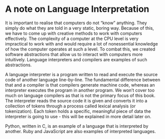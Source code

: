 # A note on Language Interpretation

It is important to realise that computers do not “know” anything. They simply do what they are told in a very static, boring way. Because of this, we have to come up with creative methods to work with computers effectively. The complexity of a computer at the CPU level is very impractical to work with and would require a lot of nonessential knowledge of how the computer operates at such a level. To combat this, we created software abstractions that allow us to interact with computers more intuitively. Language interpreters and compilers are examples of such abstractions.

A language interpreter is a program written to read and execute the source code of another language line-by-line. The fundamental difference between that and a compiler is that compilers generate machine code, whereas an interpreter executes the program in another program. We won’t cover too much on language compilers as that is not the primary focus of this book. The interpreter reads the source code it is given and converts it into a collection of tokens through a process called lexical analysis (or tokenization). Each token holds a specific, meaningful piece of data the interpreter is going to use - this will be explained in more detail later on.

Python, written in C, is an example of a language that is interpreted by another. Ruby and JavaScript are also examples of interpreted languages.